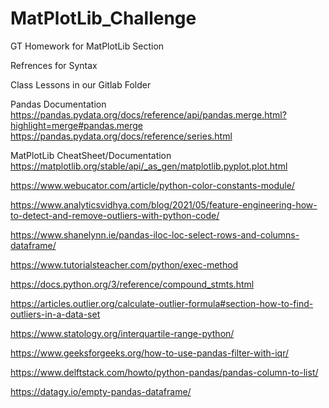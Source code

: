 # MatPlotLib_Challenge
GT Homework for MatPlotLib Section


Refrences for Syntax

Class Lessons in our Gitlab Folder

Pandas Documentation
https://pandas.pydata.org/docs/reference/api/pandas.merge.html?highlight=merge#pandas.merge
https://pandas.pydata.org/docs/reference/series.html

MatPlotLib CheatSheet/Documentation
https://matplotlib.org/stable/api/_as_gen/matplotlib.pyplot.plot.html


https://www.webucator.com/article/python-color-constants-module/

https://www.analyticsvidhya.com/blog/2021/05/feature-engineering-how-to-detect-and-remove-outliers-with-python-code/

https://www.shanelynn.ie/pandas-iloc-loc-select-rows-and-columns-dataframe/

https://www.tutorialsteacher.com/python/exec-method

https://docs.python.org/3/reference/compound_stmts.html

https://articles.outlier.org/calculate-outlier-formula#section-how-to-find-outliers-in-a-data-set

https://www.statology.org/interquartile-range-python/

https://www.geeksforgeeks.org/how-to-use-pandas-filter-with-iqr/

https://www.delftstack.com/howto/python-pandas/pandas-column-to-list/

https://datagy.io/empty-pandas-dataframe/

